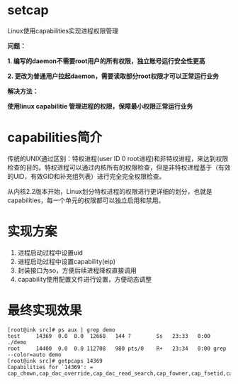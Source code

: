 # setcap
Linux使用capabilities实现进程权限管理

**问题：**

**1. 编写的daemon不需要root用户的所有权限，独立账号运行安全性更高**

**2. 更改为普通用户拉起daemon，需要读取部分root权限才可以正常运行业务**

**解决方法：**

**使用linux capabilitie 管理进程的权限，保障最小权限正常运行业务**

# capabilities简介
传统的UNIX通过区别：特权进程(user ID 0 root进程)和非特权进程，来达到权限检查的目的。特权进程可以通过内核所有的权限检查，但是非特权进程基于（有效的UID，有效GID和补充组列表）进行完全完全权限检查。

从内核2.2版本开始，Linux划分特权进程的权限进行更详细的划分，也就是capabilities，每一个单元的权限都可以独立启用和禁用。

# 实现方案

1. 进程启动过程中设置uid
2. 进程启动过程中设置capability(eip)
3. 封装接口为so，方便后续进程降权直接调用
4. capability使用配置文件进行设置，方便动态调整

# 最终实现效果
```shell
[root@ink src]# ps aux | grep demo
test     14369  0.0  0.0  12668   144 ?        Ss   23:33   0:00 ./demo
root     14400  0.0  0.0 112708   980 pts/0    R+   23:34   0:00 grep --color=auto demo
[root@ink src]# getpcaps 14369
Capabilities for `14369': = cap_chown,cap_dac_override,cap_dac_read_search,cap_fowner,cap_fsetid,cap_kill+eip
```


